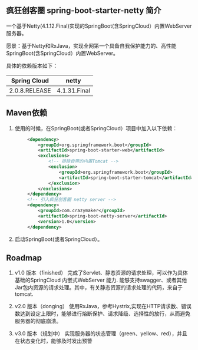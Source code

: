 ## 疯狂创客圈 spring-boot-starter-netty  简介

一个基于Netty(4.1.12.Final)实现的SpringBoot(含SpringCloud）内置WebServer服务器。 

愿景：基于Netty和RxJava，实现全网第一个具备自我保护能力的、高性能SpringBoot(含SpringCloud）内置WebServer。

具体的依赖版本如下： 

| Spring Cloud        |    netty      |
| ------------------- | ------------- |
| 2.0.8.RELEASE       | 4.1.31.Final  |

## Maven依赖
1. 使用的时候，在SpringBoot(或者SpringCloud）项目中加入以下依赖：  
```xml
		<dependency>
			<groupId>org.springframework.boot</groupId>
			<artifactId>spring-boot-starter-web</artifactId>
			<exclusions>
				<!-- 排除自带的内置Tomcat -->
				<exclusion>
					<groupId>org.springframework.boot</groupId>
					<artifactId>spring-boot-starter-tomcat</artifactId>
				</exclusion>
			</exclusions>
		</dependency>
		<!-- 引入疯狂创客圈 netty server -->
		<dependency>
			<groupId>com.crazymaker</groupId>
			<artifactId>spring-boot-netty-server</artifactId>
			<version>1.0</version>
		</dependency>
```

2. 启动SpringBoot(或者SpringCloud）。

## Roadmap
1. v1.0  版本（finished）
完成了Servlet、静态资源的请求处理，可以作为具体基础的SpringCloud 内嵌式WebServer 能力.
能够支持swagger、或者其他Jar包内资源的请求处理。其中，有关静态资源的请求处理的代码，来自于tomcat.

2. v2.0  版本（donging）
使用RxJava，参考Hystrix,实现在HTTP请求数、错误数达到设定上限时，能够进行熔断保护、请求降级、选择性的放行，从而避免服务器的彻底崩溃。

3. v3.0  版本（规划中）
实现服务器的状态管理（green、yellow、red），并且在状态变化时，能够及时发出预警
